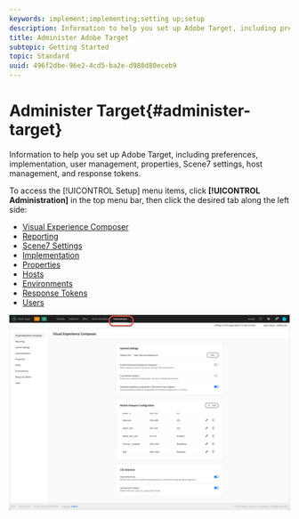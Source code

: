 ```yaml
---
keywords: implement;implementing;setting up;setup
description: Information to help you set up Adobe Target, including preferences, implementation, user management, properties, Scene7 settings, host management, and response tokens.
title: Administer Adobe Target
subtopic: Getting Started
topic: Standard
uuid: 496f2dbe-96e2-4cd5-ba2e-d980d80eceb9
---
```


# Administer Target{#administer-target}

Information to help you set up Adobe Target, including preferences, implementation, user management, properties, Scene7 settings, host management, and response tokens.

To access the [!UICONTROL Setup] menu items, click **[!UICONTROL Administration]** in the top menu bar, then click the desired tab along the left side:

* [Visual Experience Composer](/help/administrating-target/visual-experience-composer-set-up.md)
* [Reporting](/help/administrating-target/reporting.md)
* [Scene7 Settings](/help/administrating-target/scene7-settings.md)
* [Implementation](/help/c-implementing-target/implementing-target.md)
* [Properties](/help/administrating-target/c-user-management/property-channel/property-channel.md)
* [Hosts](/help/administrating-target/hosts.md)
* [Environments](/help/administrating-target/environments.md)
* [Response Tokens](/help/administrating-target/response-tokens.md)
* [Users](/help/administrating-target/c-user-management/user-management.md)

![Adobe Target Administration menu](/help/administrating-target/assets/administration.png)